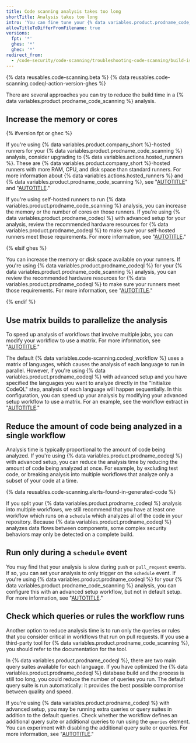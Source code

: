```yaml
---
title: Code scanning analysis takes too long
shortTitle: Analysis takes too long
intro: 'You can fine tune your {% data variables.product.prodname_code_scanning %} configuration to minimize analysis time.'
allowTitleToDifferFromFilename: true
versions:
  fpt: '*'
  ghes: '*'
  ghec: '*'
redirect_from:
  - /code-security/code-scanning/troubleshooting-code-scanning/build-is-taking-too-long
---
```


{% data reusables.code-scanning.beta %}
{% data reusables.code-scanning.codeql-action-version-ghes %}

There are several approaches you can try to reduce the build time in a {% data variables.product.prodname_code_scanning %} analysis.

## Increase the memory or cores

{% ifversion fpt or ghec %}

If you're using {% data variables.product.company_short %}-hosted runners for your {% data variables.product.prodname_code_scanning %} analysis, consider upgrading to {% data variables.actions.hosted_runners %}. These are {% data variables.product.company_short %}-hosted runners with more RAM, CPU, and disk space than standard runners. For more information about {% data variables.actions.hosted_runners %} and {% data variables.product.prodname_code_scanning %}, see "[AUTOTITLE](/actions/using-github-hosted-runners/about-larger-runners)" and "[AUTOTITLE](/code-security/code-scanning/managing-your-code-scanning-configuration/configuring-larger-runners-for-default-setup)."

If you're using self-hosted runners to run {% data variables.product.prodname_code_scanning %} analysis, you can increase the memory or the number of cores on those runners. If you're using {% data variables.product.prodname_codeql %} with advanced setup for your analysis, review the recommended hardware resources for {% data variables.product.prodname_codeql %} to make sure your self-hosted runners meet those requirements. For more information, see "[AUTOTITLE](/code-security/code-scanning/creating-an-advanced-setup-for-code-scanning/recommended-hardware-resources-for-running-codeql)."

{% elsif ghes %}

You can increase the memory or disk space available on your runners. If you're using {% data variables.product.prodname_codeql %} for your {% data variables.product.prodname_code_scanning %} analysis, you can review the recommended hardware resources for {% data variables.product.prodname_codeql %} to make sure your runners meet those requirements. For more information, see "[AUTOTITLE](/code-security/code-scanning/creating-an-advanced-setup-for-code-scanning/recommended-hardware-resources-for-running-codeql)."

{% endif %}

## Use matrix builds to parallelize the analysis

To speed up analysis of workflows that involve multiple jobs, you can modify your workflow to use a matrix. For more information, see "[AUTOTITLE](/actions/using-jobs/using-a-matrix-for-your-jobs)."

The default {% data variables.code-scanning.codeql_workflow %} uses a matrix of languages, which causes the analysis of each language to run in parallel. However, if you're using {% data variables.product.prodname_codeql %} with advanced setup and you have specified the languages you want to analyze directly in the "Initialize CodeQL" step, analysis of each language will happen sequentially. In this configuration, you can speed up your analysis by modifying your advanced setup workflow to use a matrix. For an example, see the workflow extract in "[AUTOTITLE](/code-security/code-scanning/troubleshooting-code-scanning/some-languages-were-not-analyzed)."

## Reduce the amount of code being analyzed in a single workflow

Analysis time is typically proportional to the amount of code being analyzed. If you're using {% data variables.product.prodname_codeql %} with advanced setup, you can reduce the analysis time by reducing the amount of code being analyzed at once. For example, by excluding test code, or breaking analysis into multiple workflows that analyze only a subset of your code at a time.

{% data reusables.code-scanning.alerts-found-in-generated-code %}

If you split your {% data variables.product.prodname_codeql %} analysis into multiple workflows, we still recommend that you have at least one workflow which runs on a `schedule` which analyzes all of the code in your repository. Because {% data variables.product.prodname_codeql %} analyzes data flows between components, some complex security behaviors may only be detected on a complete build.

## Run only during a `schedule` event

You may find that your analysis is slow during `push` or `pull_request` events. If so, you can set your analysis to only trigger on the `schedule` event. If you're using {% data variables.product.prodname_codeql %} for your {% data variables.product.prodname_code_scanning %} analysis, you can configure this with an advanced setup workflow, but not in default setup. For more information, see "[AUTOTITLE](/actions/learn-github-actions/understanding-github-actions#events)."

## Check which queries or rules the workflow runs

Another option to reduce analysis time is to run only the queries or rules that you consider critical in workflows that run on pull requests. If you use a third-party tool for {% data variables.product.prodname_code_scanning %}, you should refer to the documentation for the tool.

In {% data variables.product.prodname_codeql %}, there are two main query suites available for each language. If you have optimized the {% data variables.product.prodname_codeql %} database build and the process is still too long, you could reduce the number of queries you run. The default query suite is run automatically: it provides the best possible compromise between quality and speed.

If you're using {% data variables.product.prodname_codeql %} with advanced setup, you may be running extra queries or query suites in addition to the default queries. Check whether the workflow defines an additional query suite or additional queries to run using the `queries` element. You can experiment with disabling the additional query suite or queries. For more information, see "[AUTOTITLE](/code-security/code-scanning/creating-an-advanced-setup-for-code-scanning/customizing-your-advanced-setup-for-code-scanning#using-queries-in-ql-packs)."
